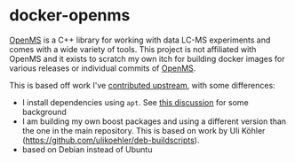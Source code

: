 # docker-openms

[OpenMS](https://github.com/OpenMS/OpenMS) is a C++ library for working with data LC-MS experiments and comes with a wide variety of tools. This project is not affiliated with OpenMS and it exists to scratch my own itch for building docker images for various releases or individual commits of [OpenMS](https://github.com/OpenMS/OpenMS).

This is based off work I've [contributed upstream](https://github.com/OpenMS/OpenMS/pull/7303), with some differences:
- I install dependencies using `apt`. See [this discussion](https://github.com/OpenMS/OpenMS/discussions/7302) for some background
- I am building my own boost packages and using a different version than the one in the main repository. This is based on work by Uli Köhler (https://github.com/ulikoehler/deb-buildscripts).
- based on Debian instead of Ubuntu
